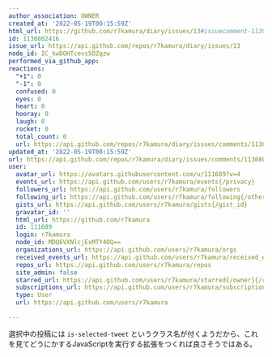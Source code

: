 ```yaml
---
author_association: OWNER
created_at: '2022-05-19T00:15:59Z'
html_url: https://github.com/r7kamura/diary/issues/13#issuecomment-1130802416
id: 1130802416
issue_url: https://api.github.com/repos/r7kamura/diary/issues/13
node_id: IC_kwDOHTcevs5DZqzw
performed_via_github_app: 
reactions:
  "+1": 0
  "-1": 0
  confused: 0
  eyes: 0
  heart: 0
  hooray: 0
  laugh: 0
  rocket: 0
  total_count: 0
  url: https://api.github.com/repos/r7kamura/diary/issues/comments/1130802416/reactions
updated_at: '2022-05-19T00:15:59Z'
url: https://api.github.com/repos/r7kamura/diary/issues/comments/1130802416
user:
  avatar_url: https://avatars.githubusercontent.com/u/111689?v=4
  events_url: https://api.github.com/users/r7kamura/events{/privacy}
  followers_url: https://api.github.com/users/r7kamura/followers
  following_url: https://api.github.com/users/r7kamura/following{/other_user}
  gists_url: https://api.github.com/users/r7kamura/gists{/gist_id}
  gravatar_id: ''
  html_url: https://github.com/r7kamura
  id: 111689
  login: r7kamura
  node_id: MDQ6VXNlcjExMTY4OQ==
  organizations_url: https://api.github.com/users/r7kamura/orgs
  received_events_url: https://api.github.com/users/r7kamura/received_events
  repos_url: https://api.github.com/users/r7kamura/repos
  site_admin: false
  starred_url: https://api.github.com/users/r7kamura/starred{/owner}{/repo}
  subscriptions_url: https://api.github.com/users/r7kamura/subscriptions
  type: User
  url: https://api.github.com/users/r7kamura

---
```

選択中の投稿には `is-selected-tweet` というクラス名が付くようだから、これを見てどうにかするJavaScriptを実行する拡張をつくれば良さそうではある。